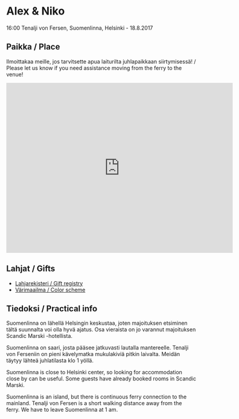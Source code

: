 # Alex & Niko

16:00 Tenalji von Fersen, Suomenlinna, Helsinki - 18.8.2017

## Paikka / Place

Ilmoittakaa meille, jos tarvitsette apua laiturilta juhlapaikkaan siirtymisessä! / Please let us know if you need assistance moving from the ferry to the venue!

<iframe src="https://www.google.com/maps/embed?pb=!1m28!1m12!1m3!1d3972.201233243049!2d24.98093657930698!3d60.14595675606641!2m3!1f0!2f0!3f0!3m2!1i1024!2i768!4f13.1!4m13!3e6!4m5!1s0x46920b8d8668154d%3A0x81ace99171bcc44a!2sSuomenlinnan+P%C3%A4%C3%A4laituri%2C+HSL%2C+Helsinki!3m2!1d60.1492313!2d24.983868899999997!4m5!1s0x46920b8e4ebac75d%3A0x9e9f82ca46948ff2!2sTenalji+von+Fersen%2C+00190+Helsinki!3m2!1d60.1447887!2d24.9831418!5e0!3m2!1sfi!2sfi!4v1499505566934" width="600" height="450" frameborder="0" style="border:0" allowfullscreen></iframe>

## Lahjat / Gifts

- [Lahjarekisteri / Gift registry](registry)
- [Värimaailma / Color scheme](./colors)

## Tiedoksi / Practical info

Suomenlinna on lähellä Helsingin keskustaa, joten majoituksen etsiminen tältä suunnalta voi olla hyvä ajatus. Osa vieraista on jo varannut majoituksen Scandic Marski -hotellista.

Suomenlinna on saari, josta pääsee jatkuvasti lautalla mantereelle. Tenalji von Ferseniin on pieni kävelymatka mukulakiviä pitkin laivalta. Meidän täytyy lähteä juhlatilasta klo 1 yöllä.

Suomenlinna is close to Helsinki center, so looking for accommodation close by can be useful. Some guests have already booked rooms in Scandic Marski.

Suomenlinna is an island, but there is continuous ferry connection to the mainland. Tenalji von Fersen is a short walking distance away from the ferry. We have to leave Suomenlinna at 1 am. 
